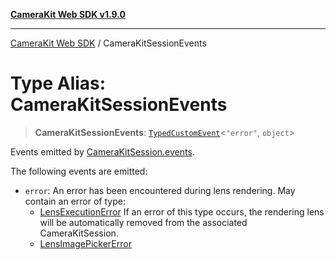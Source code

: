 [**CameraKit Web SDK v1.9.0**](../README.md)

***

[CameraKit Web SDK](../globals.md) / CameraKitSessionEvents

# Type Alias: CameraKitSessionEvents

> **CameraKitSessionEvents**: [`TypedCustomEvent`](../classes/TypedCustomEvent.md)\<`"error"`, `object`\>

Events emitted by [CameraKitSession.events](../classes/CameraKitSession.md#events).

The following events are emitted:
  - `error`: An error has been encountered during lens rendering. May contain an error of type:
    - [LensExecutionError](LensExecutionError.md) If an error of this type occurs, the rendering lens will be automatically removed
from the associated CameraKitSession.
    - [LensImagePickerError](LensImagePickerError.md)
